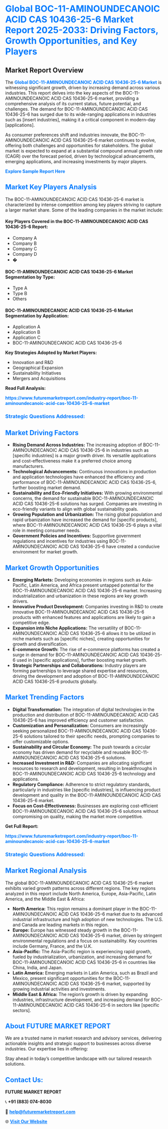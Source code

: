 <h1 style="color: #007BFF;">Global BOC-11-AMINOUNDECANOIC ACID CAS 10436-25-6 Market Report 2025-2033: Driving Factors, Growth Opportunities, and Key Players</h1>

<section id="overview">
<h2>Market Report Overview</h2>
<p>The <a href="https://www.futuremarketreport.com/industry-report/boc-11-aminoundecanoic-acid-cas-10436-25-6-market" style="color: #007BFF; text-decoration: none;"><strong>Global BOC-11-AMINOUNDECANOIC ACID CAS 10436-25-6 Market</strong></a> is witnessing significant growth, driven by increasing demand across various industries. This report delves into the key aspects of the BOC-11-AMINOUNDECANOIC ACID CAS 10436-25-6 market, providing a comprehensive analysis of its current status, future potential, and challenges. The demand for BOC-11-AMINOUNDECANOIC ACID CAS 10436-25-6 has surged due to its wide-ranging applications in industries such as [insert industries], making it a critical component in modern-day [applications].</p>
<p>As consumer preferences shift and industries innovate, the BOC-11-AMINOUNDECANOIC ACID CAS 10436-25-6 market continues to evolve, offering both challenges and opportunities for stakeholders. The global market is expected to expand at a substantial compound annual growth rate (CAGR) over the forecast period, driven by technological advancements, emerging applications, and increasing investments by major players.</p>
</section>

<section id="overview">
<p><a href="https://www.futuremarketreport.com/request-sample/reportId=111751" style="color: #007BFF; text-decoration: none;"><strong>Explore Sample Report Here</strong></a></p>
</section>

<section id="key-players">
<h2 style="color: #007BFF;">Market Key Players Analysis</h2>
<p>The BOC-11-AMINOUNDECANOIC ACID CAS 10436-25-6 market is characterized by intense competition among key players striving to capture a larger market share. Some of the leading companies in the market include:</p>
<h4>Key Players Covered in the BOC-11-AMINOUNDECANOIC ACID CAS 10436-25-6 Report:</h4>
<ul><li>Company A</li><li>Company B</li><li>Company C</li><li>Company D</li><li>�</li></ul>
<h4>BOC-11-AMINOUNDECANOIC ACID CAS 10436-25-6 Market Segmentation by Type:</h4>
<ul><li>Type A</li><li>Type B</li><li>Others</li></ul>

<h4>BOC-11-AMINOUNDECANOIC ACID CAS 10436-25-6 Market Segmentation by Application:</h4>
<ul><li>Application A</li><li>Application B</li><li>Application C</li><li>BOC-11-AMINOUNDECANOIC ACID CAS 10436-25-6</li></ul>
<p><strong>Key Strategies Adopted by Market Players:</strong></p>
<ul>
<li>Innovation and R&D</li>
<li>Geographical Expansion</li>
<li>Sustainability Initiatives</li>
<li>Mergers and Acquisitions</li>
</ul>
</section>

<section>
<p><strong>Read Full Analysis: </strong></p><a href="https://www.futuremarketreport.com/industry-report/boc-11-aminoundecanoic-acid-cas-10436-25-6-market" style="color: #007BFF; text-decoration: none;"><strong>https://www.futuremarketreport.com/industry-report/boc-11-aminoundecanoic-acid-cas-10436-25-6-market</strong></a>
<h3 style="color: #007BFF;">Strategic Questions Addressed:</h3>
</section>

<section id="driving-factors">
<h2 style="color: #007BFF;">Market Driving Factors</h2>
<ul>
<li><strong>Rising Demand Across Industries:</strong> The increasing adoption of BOC-11-AMINOUNDECANOIC ACID CAS 10436-25-6 in industries such as [specific industries] is a major growth driver. Its versatile applications and cost-effectiveness make it a preferred choice among manufacturers.</li>
<li><strong>Technological Advancements:</strong> Continuous innovations in production and application technologies have enhanced the efficiency and performance of BOC-11-AMINOUNDECANOIC ACID CAS 10436-25-6, further boosting market demand.</li>
<li><strong>Sustainability and Eco-Friendly Initiatives:</strong> With growing environmental concerns, the demand for sustainable BOC-11-AMINOUNDECANOIC ACID CAS 10436-25-6 solutions has surged. Companies are investing in eco-friendly variants to align with global sustainability goals.</li>
<li><strong>Growing Population and Urbanization:</strong> The rising global population and rapid urbanization have increased the demand for [specific products], where BOC-11-AMINOUNDECANOIC ACID CAS 10436-25-6 plays a vital role in meeting consumer needs.</li>
<li><strong>Government Policies and Incentives:</strong> Supportive government regulations and incentives for industries using BOC-11-AMINOUNDECANOIC ACID CAS 10436-25-6 have created a conducive environment for market growth.</li>
</ul>
</section>

<section id="growth-opportunities">
<h2 style="color: #007BFF;">Market Growth Opportunities</h2>
<ul>
<li><strong>Emerging Markets:</strong> Developing economies in regions such as Asia-Pacific, Latin America, and Africa present untapped potential for the BOC-11-AMINOUNDECANOIC ACID CAS 10436-25-6 market. Increasing industrialization and urbanization in these regions are key growth drivers.</li>
<li><strong>Innovative Product Development:</strong> Companies investing in R&D to create innovative BOC-11-AMINOUNDECANOIC ACID CAS 10436-25-6 products with enhanced features and applications are likely to gain a competitive edge.</li>
<li><strong>Expansion into Niche Applications:</strong> The versatility of BOC-11-AMINOUNDECANOIC ACID CAS 10436-25-6 allows it to be utilized in niche markets such as [specific niches], creating opportunities for growth and diversification.</li>
<li><strong>E-commerce Growth:</strong> The rise of e-commerce platforms has created a surge in demand for BOC-11-AMINOUNDECANOIC ACID CAS 10436-25-6 used in [specific applications], further boosting market growth.</li>
<li><strong>Strategic Partnerships and Collaborations:</strong> Industry players are forming partnerships to leverage shared expertise and resources, driving the development and adoption of BOC-11-AMINOUNDECANOIC ACID CAS 10436-25-6 products globally.</li>
</ul>
</section>

<section id="trending-factors">
<h2 style="color: #007BFF;">Market Trending Factors</h2>
<ul>
<li><strong>Digital Transformation:</strong> The integration of digital technologies in the production and distribution of BOC-11-AMINOUNDECANOIC ACID CAS 10436-25-6 has improved efficiency and customer satisfaction.</li>
<li><strong>Customization and Personalization:</strong> Consumers are increasingly seeking personalized BOC-11-AMINOUNDECANOIC ACID CAS 10436-25-6 solutions tailored to their specific needs, prompting companies to offer customizable options.</li>
<li><strong>Sustainability and Circular Economy:</strong> The push towards a circular economy has driven demand for recyclable and reusable BOC-11-AMINOUNDECANOIC ACID CAS 10436-25-6 solutions.</li>
<li><strong>Increased Investment in R&D:</strong> Companies are allocating significant resources to research and development, resulting in breakthroughs in BOC-11-AMINOUNDECANOIC ACID CAS 10436-25-6 technology and applications.</li>
<li><strong>Regulatory Compliance:</strong> Adherence to strict regulatory standards, particularly in industries like [specific industries], is influencing product development and quality in the BOC-11-AMINOUNDECANOIC ACID CAS 10436-25-6 market.</li>
<li><strong>Focus on Cost-Effectiveness:</strong> Businesses are exploring cost-efficient BOC-11-AMINOUNDECANOIC ACID CAS 10436-25-6 solutions without compromising on quality, making the market more competitive.</li>
</ul>
</section>

<section>
<p><strong>Get Full Report: </strong></p><a href="https://www.futuremarketreport.com/industry-report/boc-11-aminoundecanoic-acid-cas-10436-25-6-market" style="color: #007BFF; text-decoration: none;"><strong>https://www.futuremarketreport.com/industry-report/boc-11-aminoundecanoic-acid-cas-10436-25-6-market</strong></a>
<h3 style="color: #007BFF;">Strategic Questions Addressed:</h3>
</section>


<section id="regional-analysis">
<h2 style="color: #007BFF;">Market Regional Analysis</h2>
<p>The global BOC-11-AMINOUNDECANOIC ACID CAS 10436-25-6 market exhibits varied growth patterns across different regions. The key regions analyzed in this report include North America, Europe, Asia-Pacific, Latin America, and the Middle East & Africa:</p>
<ul>
<li><strong>North America:</strong> This region remains a dominant player in the BOC-11-AMINOUNDECANOIC ACID CAS 10436-25-6 market due to its advanced industrial infrastructure and high adoption of new technologies. The U.S. and Canada are leading markets in this region.</li>
<li><strong>Europe:</strong> Europe has witnessed steady growth in the BOC-11-AMINOUNDECANOIC ACID CAS 10436-25-6 market, driven by stringent environmental regulations and a focus on sustainability. Key countries include Germany, France, and the U.K.</li>
<li><strong>Asia-Pacific:</strong> The Asia-Pacific region is experiencing rapid growth, fueled by industrialization, urbanization, and increasing demand for BOC-11-AMINOUNDECANOIC ACID CAS 10436-25-6 in countries like China, India, and Japan.</li>
<li><strong>Latin America:</strong> Emerging markets in Latin America, such as Brazil and Mexico, present significant opportunities for the BOC-11-AMINOUNDECANOIC ACID CAS 10436-25-6 market, supported by growing industrial activities and investments.</li>
<li><strong>Middle East & Africa:</strong> The region’s growth is driven by expanding industries, infrastructure development, and increasing demand for BOC-11-AMINOUNDECANOIC ACID CAS 10436-25-6 in sectors like [specific sectors].</li>
</ul>
</section>

<footer>
<h2 style="color: #007BFF;">About FUTURE MARKET REPORT</h2>
<p>We are a trusted name in market research and advisory services, delivering actionable insights and strategic support to businesses across diverse industries. Our expertise lies in offering:</p>

<p>Stay ahead in today’s competitive landscape with our tailored research solutions.</p>

<h2 style="color: #007BFF;">Contact Us:</h2>
<p><strong>FUTURE MARKET REPORT</strong></p>
<p>📞 <strong>+91 (883) 074-8030</strong></p>
<p>📧 <strong><a href="mailto:help@futuremarketreport.com" style="color: #007BFF;">help@futuremarketreport.com</a></strong></p>
<p>🌐 <strong><a href="https://www.futuremarketreport.com/" style="color: #007BFF;">Visit Our Website</a></strong></p>
</footer>